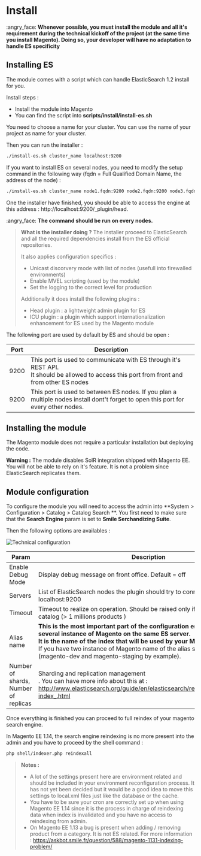 Install
=======

:angry_face:  **Whenever possible, you must install the module and all it's requirement during the technical kickoff of the project (at the same time you install Magento). Doing so, your developer will have no adaptation to handle ES specificity**


Installing ES
-------------

The module comes with a script which can handle ElasticSearch 1.2 install for you.

Install steps :

* Install the module into Magento
* You can find the script into **scripts/install/install-es.sh**

You need to choose a name for your cluster. You can use the name of your project as name for your cluster.

Then you can run the installer :

```bash
./install-es.sh cluster_name localhost:9200
```

If you want to install ES on several nodes, you need to modify the setup command in the following way (fqdn = Full Qualified Domain Name, the address of the node) :
```bash
./install-es.sh cluster_name node1.fqdn:9200 node2.fqdn:9200 node3.fqdn:9200
```

One the installer have finished, you should be able to access the engine at this address : http://localhost:9200/_plugin/head.

:angry_face: **The command should be run on every nodes.**

> **What is the installer doing ?**
> The installer proceed to ElasticSearch and all the required dependencies install from the ES official repositories.
>
> It also applies configuration specifics :
> * Unicast discorvery mode with list of nodes (usefull into firewalled environments)
> * Enable MVEL scripting (used by the module)
> * Set the logging to the correct level for production
>
> Additionally it does install the following plugins :
> * Head plugin : a lightweight admin plugin for ES
> * ICU plugin : a plugin which support internationalization enhancement for ES used by the Magento module 

The following port are used by default by ES and should be open :

|Port|Description|
|-----|-----------|
|9200 |This port is used to communicate with ES through it's REST API.<br />It should be allowed to access this port from front and from other ES nodes|
|9200 |This port is used to between ES nodes. If you plan a multiple nodes install dont't forget to open this port for every other nodes.|


Installing the module
---------------------

The Magento module does not require a particular installation but deploying the code.

**Warning :** The module disables SolR integration shipped with Magento EE. You will not be able to rely on it's feature. It is not a problem since ElasticSearch replicates them.


Module configuration
--------------------

To configure the module you will need to access the admin into **System > Configuration > Catalog > Catalog Search **.
You first need to make sure that the **Search Engine** param is set to **Smile Serchandizing Suite**.

Then the following options are availables :

![Technical configuration](assets/config-2.png)

|Param|Description|
|------|----------|
|Enable Debug Mode|Display debug message on front office. Default = off|
|Servers|List of ElasticSearch nodes the plugin should try to connect. Default : localhost:9200|
|Timeout|Timeout to realize on operation. Should be raised only if indexing huge catalog (> 1 millions products )|
|Alias name|**This is the most important part of the configuration especially if you have several instance of Magento on the same ES server. <br /> It is the name of the index that will be used by your Magento instance.**<br /> If you have two instance of Magento name of the alias should be different (magento-dev and magento-staging by example).|
|Number of shards, Number of replicas|Sharding and replication management <br />. You can have more info about this at : http://www.elasticsearch.org/guide/en/elasticsearch/reference/current/docs-index_.html|

Once everything is finished you can proceed to full reindex of your magento search engine. 

In Magento EE 1.14, the search engine reindexing is no more present into the admin and you have to proceed by the shell command :

```bash
php shell/indexer.php reindexall
```


> **Notes :**
> * A lot of the settings present here are environment related and should be included in your environment reconfiguration process.
> It has not yet been decided but it would be a good idea to move this settings to local.xml files just like the database or the cache.
> * You have to be sure your cron are correctly set up when using Magento EE 1.14 since it is the process in charge of reindexing data when index is invalidated and you have no access to reindexing from admin.
> * On Magento EE 1.13 a bug is present when adding / removing product from a category. It is not ES related. For more information : https://askbot.smile.fr/question/588/magento-1131-indexing-problem/
